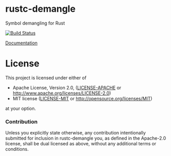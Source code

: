 # rustc-demangle

Symbol demangling for Rust

[![Build Status](https://travis-ci.org/alexcrichton/rustc-demangle.svg?branch=master)](https://travis-ci.org/alexcrichton/rustc-demangle)

[Documentation](https://docs.rs/rustc-demangle)

# License

This project is licensed under either of

 * Apache License, Version 2.0, ([LICENSE-APACHE](LICENSE-APACHE) or
   http://www.apache.org/licenses/LICENSE-2.0)
 * MIT license ([LICENSE-MIT](LICENSE-MIT) or
   http://opensource.org/licenses/MIT)

at your option.

### Contribution

Unless you explicitly state otherwise, any contribution intentionally submitted
for inclusion in rustc-demangle you, as defined in the Apache-2.0 license, shall
be dual licensed as above, without any additional terms or conditions.
